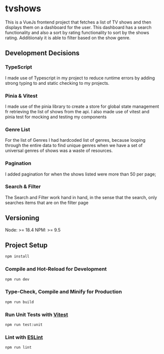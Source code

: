 # tvshows

This is a VueJs frontend project that fetches a list of TV shows and then displays them on a dashboard for the user. This dashboard has a search functionality and also a sort by rating functionality to sort by the shows rating.
Additiionaly it is able to filter based on the show genre.

## Development Decisions

### TypeScript 

I made use of Typescript in my project to reduce runtime errors by adding strong typing to  and static checking to my projects.

### Pinia & Vitest 

I made use of the pinia library to create a store for global state management fr retrieving the list of shows from the api. I also made use of vitest and pinia test for mocking and testing my components 

### Genre List 

For the list of Genres I had hardcoded list of genres, because looping through the entire data to find unique genres when we have a set of universal genres of shows was a waste of resources.

### Pagination 

I added pagination for when the shows listed were more than 50 per page;

### Search & Filter

The Search and Filter work hand in hand, in the sense that the search, only searches items that are on the filter page 

## Versioning
 Node: >= 18.4
 NPM: >= 9.5
 
## Project Setup

```sh
npm install
```

### Compile and Hot-Reload for Development

```sh
npm run dev
```

### Type-Check, Compile and Minify for Production

```sh
npm run build
```

### Run Unit Tests with [Vitest](https://vitest.dev/)

```sh
npm run test:unit
```

### Lint with [ESLint](https://eslint.org/)

```sh
npm run lint
```
